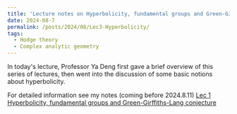 ```yaml
---
title: 'Lecture notes on Hyperbolicity, fundamental groups and Green-Girffiths-Lang conjecture Lec 3'
date: 2024-08-7
permalink: /posts/2024/08/Lec3-Hyperbolicity/
tags:
  - Hodge theory
  - Complex analytic geometry
---
```


In today's lecture, Professor Ya Deng first gave a brief overview of this series of lectures, then went into the discussion of some basic notions about hyperbolicity.


For detailed information see my notes (coming before 2024.8.11) [Lec 1 Hyperbolicity, fundamental groups and Green-Girffiths-Lang conjecture](https://yilimath.github.io/files/Hodge/HyperLec1.pdf)


